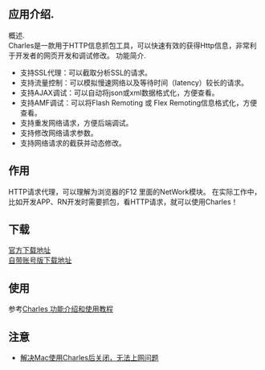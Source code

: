 
## 应用介绍.   
概述.   
 Charles是一款用于HTTP信息抓包工具，可以快速有效的获得Http信息，非常利于开发者的网页开发和调试修改。
功能简介.   
- 支持SSL代理：可以截取分析SSL的请求。
- 支持流量控制：可以模拟慢速网络以及等待时间（latency）较长的请求。
- 支持AJAX调试：可以自动将json或xml数据格式化，方便查看。
- 支持AMF调试：可以将Flash Remoting 或 Flex Remoting信息格式化，方便查看。
- 支持重发网络请求，方便后端调试。
- 支持修改网络请求参数。
- 支持网络请求的截获并动态修改。

## 作用
HTTP请求代理，可以理解为浏览器的F12 里面的NetWork模块。
在实际工作中，比如开发APP、RN开发时需要抓包，看HTTP请求，就可以使用Charles！
## 下载
[官方下载地址](https://www.charlesproxy.com/)    
[自带账号版下载地址](https://lemon.qq.com/lab/app/Charles.html)


## 使用
参考[Charles 功能介绍和使用教程](https://juejin.cn/post/6844903665304600589)

## 注意
- [解决Mac使用Charles后关闭，无法上网问题](https://blog.csdn.net/weixin_48935491/article/details/122012702)
